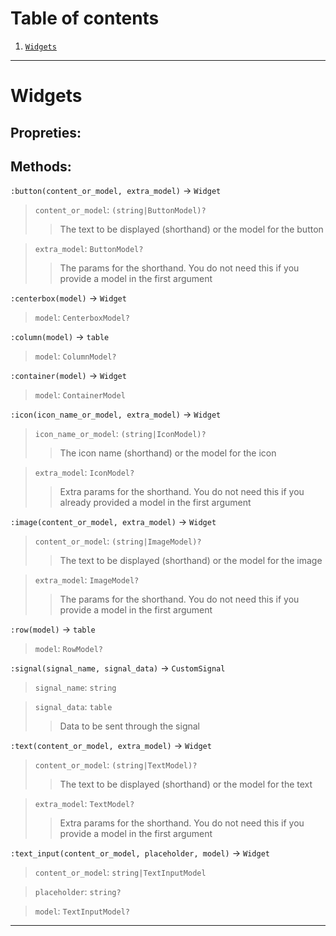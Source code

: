 # Table of contents

1. [`Widgets`](#Widgets) 

---
# Widgets
## Propreties:
## Methods:
`:button(content_or_model, extra_model)` → `Widget`
>    `content_or_model`: `(string|ButtonModel)?`
>    >   The text to be displayed (shorthand) or the model for the button 

>    `extra_model`: `ButtonModel?`
>    >   The params for the shorthand. You do not need this if you provide a model in the first argument 


`:centerbox(model)` → `Widget`
>    `model`: `CenterboxModel?`


`:column(model)` → `table`
>    `model`: `ColumnModel?`


`:container(model)` → `Widget`
>    `model`: `ContainerModel`


`:icon(icon_name_or_model, extra_model)` → `Widget`
>    `icon_name_or_model`: `(string|IconModel)?`
>    >   The icon name (shorthand) or the model for the icon 

>    `extra_model`: `IconModel?`
>    >   Extra params for the shorthand. You do not need this if you already provided a model in the first argument 


`:image(content_or_model, extra_model)` → `Widget`
>    `content_or_model`: `(string|ImageModel)?`
>    >   The text to be displayed (shorthand) or the model for the image 

>    `extra_model`: `ImageModel?`
>    >   The params for the shorthand. You do not need this if you provide a model in the first argument 


`:row(model)` → `table`
>    `model`: `RowModel?`


`:signal(signal_name, signal_data)` → `CustomSignal`
>    `signal_name`: `string`

>    `signal_data`: `table`
>    >   Data to be sent through the signal 


`:text(content_or_model, extra_model)` → `Widget`
>    `content_or_model`: `(string|TextModel)?`
>    >   The text to be displayed (shorthand) or the model for the text 

>    `extra_model`: `TextModel?`
>    >   Extra params for the shorthand. You do not need this if you provide a model in the first argument 


`:text_input(content_or_model, placeholder, model)` → `Widget`
>    `content_or_model`: `string|TextInputModel`

>    `placeholder`: `string?`

>    `model`: `TextInputModel?`




---
